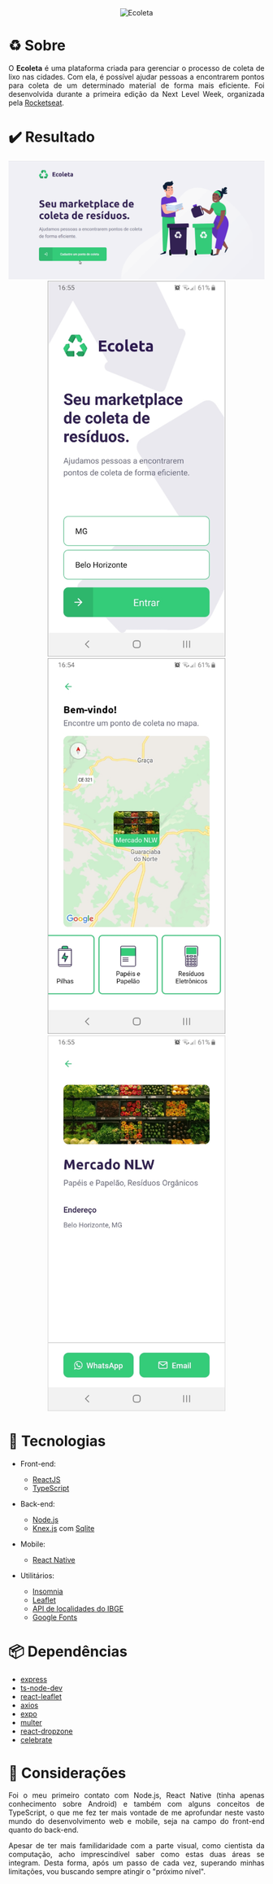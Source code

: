 <div align="center">
<img src="https://user-images.githubusercontent.com/38081852/83580830-6f63e200-a513-11ea-9a27-0a109ec1e4d0.png" alt="Ecoleta"/>
</div>

# :recycle: Sobre

<p align="justify">
O <strong>Ecoleta</strong> é uma plataforma criada para gerenciar o processo de coleta de lixo nas cidades. Com ela, é possível ajudar pessoas a encontrarem pontos para coleta de um determinado material de forma mais eficiente. Foi desenvolvida durante a primeira edição da Next Level Week, organizada pela <a href="https://rocketseat.com.br/" target="_blank">Rocketseat</a>.
</p>

# :heavy_check_mark: Resultado

<div align="center">
  <img src="web/ecoleta_preview.gif" alt="Ecoleta web">
</div>

<div align="center">
  <img src="mobile/mobile_preview_1.jpg" alt="Ecoleta mobile" width="350px">
</div>
<div align="center">
  <img src="mobile/mobile_preview_2.jpg" alt="Ecoleta mobile" width="350px">
</div>
<div align="center">
  <img src="mobile/mobile_preview_3.jpg" alt="Ecoleta mobile" width="350px">
</div>

# :toolbox: Tecnologias

- Front-end:

  - [ReactJS](https://pt-br.reactjs.org/)
  - [TypeScript](https://www.typescriptlang.org/)

- Back-end:

  - [Node.js](https://nodejs.org/en/)
  - [Knex.js](http://knexjs.org/) com [Sqlite](https://www.sqlite.org/index.html)

- Mobile:

  - [React Native](https://reactnative.dev/)

- Utilitários:
  - [Insomnia](https://insomnia.rest/)
  - [Leaflet](https://leafletjs.com/)
  - [API de localidades do IBGE](https://servicodados.ibge.gov.br/api/docs/localidades?versao=1)
  - [Google Fonts](https://fonts.google.com/)

# :package: Dependências

- [express](https://expressjs.com/pt-br/)
- [ts-node-dev](https://github.com/whitecolor/ts-node-dev)
- [react-leaflet](https://react-leaflet.js.org/)
- [axios](https://github.com/axios/axios)
- [expo](https://expo.io/)
- [multer](https://github.com/expressjs/multer)
- [react-dropzone](https://github.com/react-dropzone/react-dropzone)
- [celebrate](https://github.com/arb/celebrate)

# :speech_balloon: Considerações

<p align="justify">
Foi o meu primeiro contato com Node.js, React Native (tinha apenas conhecimento sobre Android) e também com alguns conceitos de TypeScript, o que me fez ter mais vontade de me aprofundar neste vasto mundo do desenvolvimento web e mobile, seja na campo do front-end quanto do back-end.</p>

<p align="justify">
Apesar de ter mais familidaridade com a parte visual, como cientista da computação, acho imprescindível saber como estas duas áreas se integram. Desta forma, após um passo de cada vez, superando minhas limitações, vou buscando sempre atingir o "próximo nível".
</p>
